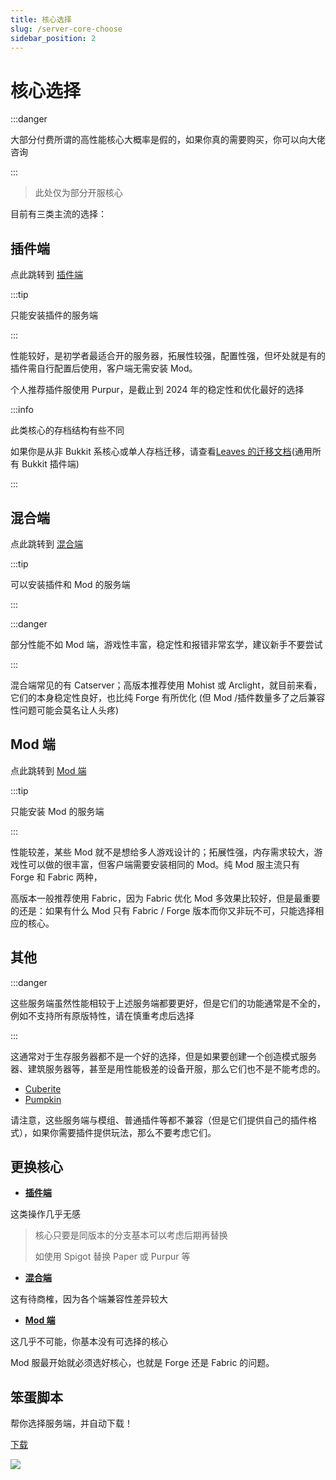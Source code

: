 ```yaml
---
title: 核心选择
slug: /server-core-choose
sidebar_position: 2
---
```


# 核心选择

:::danger

大部分付费所谓的高性能核心大概率是假的，如果你真的需要购买，你可以向大佬咨询

:::

> 此处仅为部分开服核心

目前有三类主流的选择：

## 插件端

点此跳转到 [插件端](plugin.md)

:::tip

只能安装插件的服务端

:::

性能较好，是初学者最适合开的服务器，拓展性较强，配置性强，但坏处就是有的插件需自行配置后使用，客户端无需安装 Mod。

个人推荐插件服使用 Purpur，是截止到 2024 年的稳定性和优化最好的选择

:::info

此类核心的存档结构有些不同

如果你是从非 Bukkit 系核心或单人存档迁移，请查看[Leaves 的迁移文档](https://docs.leavesmc.org/zh_Hans/leaves/guides/migration)(通用所有 Bukkit 插件端)

:::

## 混合端

点此跳转到 [混合端](hybrid.md)

:::tip

可以安装插件和 Mod 的服务端

:::

:::danger

部分性能不如 Mod 端，游戏性丰富，稳定性和报错非常玄学，建议新手不要尝试

:::

混合端常见的有 Catserver；高版本推荐使用 Mohist 或 Arclight，就目前来看，它们的本身稳定性良好，也比纯 Forge 有所优化 (但 Mod /插件数量多了之后兼容性问题可能会莫名让人头疼)

## Mod 端

点此跳转到 [Mod 端](mod.md)

:::tip

只能安装 Mod 的服务端

:::

性能较差，某些 Mod 就不是想给多人游戏设计的；拓展性强，内存需求较大，游戏性可以做的很丰富，但客户端需要安装相同的 Mod。纯 Mod 服主流只有 Forge 和 Fabric 两种，

高版本一般推荐使用 Fabric，因为 Fabric 优化 Mod 多效果比较好，但是最重要的还是：如果有什么 Mod 只有 Fabric / Forge 版本而你又非玩不可，只能选择相应的核心。

## 其他

:::danger

这些服务端虽然性能相较于上述服务端都要更好，但是它们的功能通常是不全的，例如不支持所有原版特性，请在慎重考虑后选择

:::

这通常对于生存服务器都不是一个好的选择，但是如果要创建一个创造模式服务器、建筑服务器等，甚至是用性能极差的设备开服，那么它们也不是不能考虑的。

* [Cuberite](https://cuberite.org)
* [Pumpkin](https://pumpkinmc.org)

请注意，这些服务端与模组、普通插件等都不兼容（但是它们提供自己的插件格式），如果你需要插件提供玩法，那么不要考虑它们。

## 更换核心

- **[插件端](plugin.md)**

这类操作几乎无感

> 核心只要是同版本的分支基本可以考虑后期再替换
>
> 如使用 Spigot 替换 Paper 或 Purpur 等

- **[混合端](hybrid.md)**

这有待商榷，因为各个端兼容性差异较大

- **[Mod 端](mod.md)**

这几乎不可能，你基本没有可选择的核心

Mod 服最开始就必须选好核心，也就是 Forge 还是 Fabric 的问题。

## 笨蛋脚本

帮你选择服务端，并自动下载！

[下载](https://script.8aka.org/select-server)

![](_images/那些服务端有后门吗.png)
